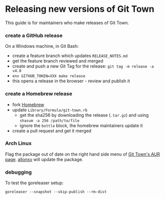 # Releasing new versions of Git Town

This guide is for maintainers who make releases of Git Town.

### create a GitHub release

On a Windows machine, in Git Bash:

- create a feature branch which updates `RELEASE_NOTES.md`
- get the feature branch reviewed and merged
- create and push a new Git Tag for the release: `git tag -m release -a v4.0`
- `env GITHUB_TOKEN=XXX make release`
- this opens a release in the browser - review and publish it

### create a Homebrew release

- fork [Homebrew](https://github.com/Homebrew/homebrew)
- update `Library/Formula/git-town.rb`
  - get the sha256 by downloading the release (`.tar.gz`) and using
    `shasum -a 256 /path/to/file`
  - ignore the `bottle` block, the homebrew maintainers update it
- create a pull request and get it merged

### Arch Linux

Flag the package out of date on the right hand side menu of
[Git Town's AUR page](https://aur.archlinux.org/packages/git-town/).
[allonsy](https://github.com/allonsy) will update the package.

### debugging

To test the goreleaser setup:

```
goreleaser --snapshot --skip-publish --rm-dist
```
